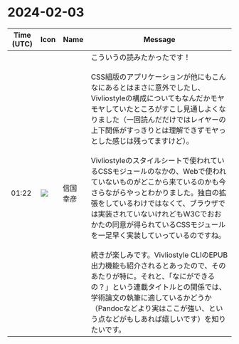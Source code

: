 # 2024-02-03

|Time (UTC)|Icon|Name|Message|
|---|---|---|---|
|01:22|![](https://avatars.slack-edge.com/2022-08-21/3992344751120_5c9be0c9169540de7e40_72.jpg)|信国幸彦|こういうの読みたかったです！<br><br>CSS組版のアプリケーションが他にもこんなにあるとはまさに意外でしたし、Vivliostyleの構成についてもなんだかモヤモヤしていたところがすこし見通しよくなりました（一回読んだだけではレイヤーの上下関係がすっきりとは理解できずモヤっとした感じは残ってますけど）。<br><br>Vivliostyleのスタイルシートで使われているCSSモジュールのなかの、Webで使われていないものがどこから来ているのかも今さらながらやっとわかりました。独自の拡張をしているわけではなくて、ブラウザでは実装されていないけれどもW3Cでおおかたの同意が得られているCSSモジュールを一足早く実装していっているのですね。<br><br>続きが楽しみです。Vivliostyle CLIのEPUB出力機能も紹介されるとあったので、そのあたりが特に。それと、「なにができるの？」という連載タイトルとの関係では、学術論文の執筆に適しているかどうか（Pandocなどより実はここが強い、という点などがもしあれば嬉しいです）を知りたいです。|
